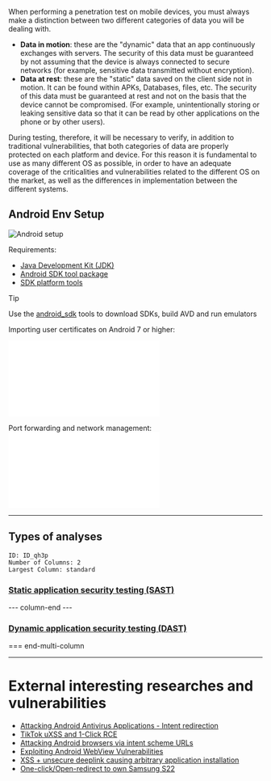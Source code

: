 When performing a penetration test on mobile devices, you must always make a distinction between two different categories of data you will be dealing with.

-   **Data in motion**: these are the "dynamic" data that an app continuously exchanges with servers. The security of this data must be guaranteed by not assuming that the device is always connected to secure networks (for example, sensitive data transmitted without encryption).
-   **Data at rest**: these are the "static" data saved on the client side not in motion. It can be found within APKs, Databases, files, etc. The security of this data must be guaranteed at rest and not on the basis that the device cannot be compromised. (For example, unintentionally storing or leaking sensitive data so that it can be read by other applications on the phone or by other users).

During testing, therefore, it will be necessary to verify, in addition to traditional vulnerabilities, that both categories of data are properly protected on each platform and device. For this reason it is fundamental to use as many different OS as possible, in order to have an adequate coverage of the criticalities and vulnerabilities related to the different OS on the market, as well as the differences in implementation between the different systems.

## Android Env Setup

![Android setup](Android%20setup.canvas)


Requirements:
- [Java Development Kit (JDK)](https://www.oracle.com/java/technologies/downloads/)
- [Android SDK tool package](https://developer.android.com/studio#:~:text=Command%20line%20tools%20only)
- [SDK platform tools](https://developer.android.com/studio/releases/platform-tools)

>[!tip]
>Use the [android_sdk](../Tools/android_sdk.md) tools to download SDKs, build AVD and run emulators

Importing user certificates on Android 7 or higher: 

![Push burpsuite certificate inside the system certificate store](../Tools/adb.md#Push%20burpsuite%20certificate%20inside%20the%20system%20certificate%20store)

Port forwarding and network management:
![Port forwarding and network management](../Tools/android_sdk.md#Port%20forwarding%20and%20network%20management)


---

## Types of analyses

```start-multi-column
ID: ID_qh3p
Number of Columns: 2
Largest Column: standard
```

### [Static application security testing (SAST)](Static%20application%20security%20testing%20(SAST).md)

--- column-end ---

### [Dynamic application security testing (DAST)](Dynamic%20application%20security%20testing%20(DAST).md)

=== end-multi-column

---

# External interesting researches and vulnerabilities

- [Attacking Android Antivirus Applications - Intent redirection](https://blog.scrt.ch/2023/03/29/attacking-android-antivirus-applications/)
- [TikTok uXSS and 1-Click RCE](https://dphoeniixx.medium.com/tiktok-for-android-1-click-rce-240266e78105)
- [Attacking Android browsers via intent scheme URLs](https://www.mbsd.jp/Whitepaper/IntentScheme.pdf)
- [Exploiting Android WebView Vulnerabilities](https://medium.com/mobis3c/exploiting-android-webview-vulnerabilities-e2bcff780892)
- [XSS + unsecure deeplink causing arbitrary application installation](https://ssd-disclosure.com/ssd-advisory-galaxy-store-applications-installation-launching-without-user-interaction/)
- [One-click/Open-redirect to own Samsung S22](https://starlabs.sg/blog/2023/06-the-old-the-new-and-the-bypass-one-clickopen-redirect-to-own-samsung-s22-at-pwn2own-2022/)